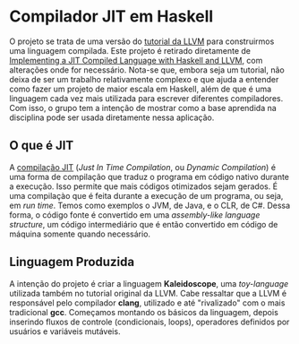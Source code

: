 # Compilador JIT em Haskell
O projeto se trata de uma versão do [tutorial da LLVM](https://llvm.org/docs/tutorial/index.html) para construirmos uma linguagem compilada. Este projeto é retirado diretamente de [Implementing a JIT Compiled Language with Haskell and LLVM](https://www.stephendiehl.com/llvm/#chapter-1-introduction), com alterações onde for necessário. Nota-se que, embora seja um tutorial, não deixa de ser um trabalho relativamente complexo e que ajuda a entender como fazer um projeto de maior escala em Haskell, além de que é uma linguagem cada vez mais utilizada para escrever diferentes compiladores. Com isso, o grupo tem a intenção de mostrar como a base aprendida na disciplina pode ser usada diretamente nessa aplicação.

## O que é JIT
A [compilação JIT](https://www.freecodecamp.org/news/just-in-time-compilation-explained/) (*Just In Time Compilation*, ou *Dynamic Compilation*) é uma forma de compilação que traduz o programa em código nativo durante a execução. Isso permite que mais códigos otimizados sejam gerados. É uma compilaçào que é feita durante a execução de um programa, ou seja, em *run time*. Temos como exemplos o JVM, de Java, e o CLR, de C#.
Dessa forma, o código fonte é convertido em uma *assembly-like language structure*, um código intermediário que é então convertido em código de máquina somente quando necessário.

## Linguagem Produzida
A intenção do projeto é criar a linguagem **Kaleidoscope**, uma *toy-language* utilizada também no tutorial original da LLVM. Cabe ressaltar que a LLVM é responsável pelo compilador **clang**, utilizado e até "rivalizado" com o mais tradicional **gcc**. Começamos montando os básicos da linguagem, depois inserindo fluxos de controle (condicionais, loops), operadores definidos por usuários e variáveis mutáveis.
